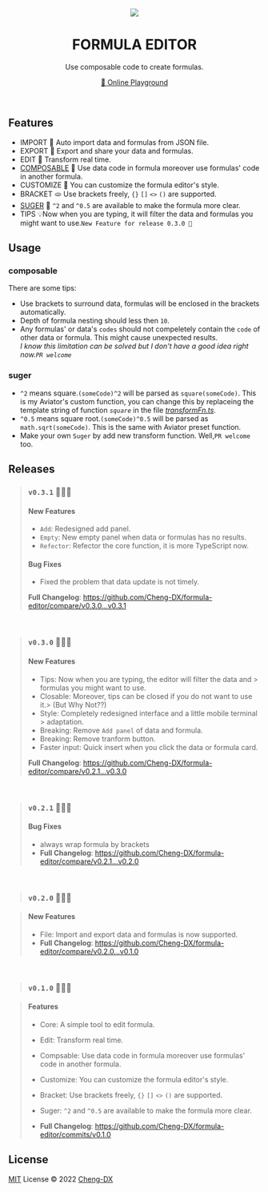 <br>

<p align="center">
<img src="https://img.icons8.com/color/96/000000/back-sorting.png"/>
</p>

<h1 align="center">FORMULA EDITOR</h1>

<p align="center">
Use composable code to create formulas.
</p>

<p align="center"><a href="https://cheng-dx.github.io/formula-editor">🥯 Online Playground</a></p>
<br>

## Features

- IMPORT 🍞 Auto import data and formulas from JSON file.
- EXPORT 🥐 Export and share your data and formulas.
- EDIT 🥨 Transform real time.
- [COMPOSABLE](#composable) 🥯 Use data code in formula moreover use formulas' code in another formula.
- CUSTOMIZE 🥖 You can customize the formula editor's style.
- BRACKET 🫓 Use brackets freely, `{}` `[]` `<>` `()` are supported.
- [SUGER](#suger) 🍬 `^2` and `^0.5` are available to make the formula more clear.
- TIPS 💡Now when you are typing, it will filter the data and formulas you might want to use.`New Feature for release 0.3.0 🙉`

## Usage

### composable

There are some tips:

- Use brackets to surround data, formulas will be enclosed in the brackets automatically.
- Depth of formula nesting should less then `10`.
- Any formulas' or data's `codes` should not compeletely contain the `code` of other data or formula. This might cause unexpected results.
  </br>
  _I know this limitation can be solved but I don't have a good idea right now.`PR welcome`_

### suger

- `^2` means square.`(someCode)^2` will be parsed as `square(someCode)`. This is my Aviator's custom function, you can change this by replaceing the template string of function _`square`_ in the file _[transformFn.ts](./src/core/transformFn.ts)_.
- `^0.5` means square root.`(someCode)^0.5` will be parsed as `math.sqrt(someCode)`. This is the same with Aviator preset function.
- Make your own `Suger` by add new transform function. Well,`PR welcome` too.

## Releases

> ### `v0.3.1` 🐻🐻🐻
>
> #### New Features
>
> - `Add`: Redesigned add panel.
> - `Empty`: New empty panel when data or formulas has no results.
> - `Refector`: Refector the core function, it is more TypeScript now.
>
> #### Bug Fixes
>
> - Fixed the problem that data update is not timely.
>
> **Full Changelog**: https://github.com/Cheng-DX/formula-editor/compare/v0.3.0...v0.3.1

<br>

> ### `v0.3.0` 🙉🙉🙉
>
> #### New Features
>
> - Tips: Now when you are typing, the editor will filter the data and > formulas you might want to use.
> - Closable: Moreover, tips can be closed if you do not want to use it.> (But Why Not??)
> - Style: Completely redesigned interface and a little mobile terminal > adaptation.
> - Breaking: Remove `Add panel` of data and formula.
> - Breaking: Remove tranform button.
> - Faster input: Quick insert when you click the data or formula card.
>
> **Full Changelog**: https://github.com/Cheng-DX/formula-editor/compare/v0.2.1...v0.3.0

<br>

> ### `v0.2.1` 🐳🐳🐳
>
> #### Bug Fixes
>
> - always wrap formula by brackets
> - **Full Changelog**: https://github.com/Cheng-DX/formula-editor/compare/v0.2.1...v0.2.0

<br>

> ### `v0.2.0` 🧩🧩🧩

> #### New Features
>
> - File: Import and export data and formulas is now supported.
> - **Full Changelog**: https://github.com/Cheng-DX/formula-editor/compare/v0.2.0...v0.1.0

<br>

> ### `v0.1.0` 📐📐📐

> #### Features
>
> - Core: A simple tool to edit formula.
> - Edit: Transform real time.
> - Compsable: Use data code in formula moreover use formulas' code in another formula.
> - Customize: You can customize the formula editor's style.
> - Bracket: Use brackets freely, `{}` `[]` `<>` `()` are supported.
> - Suger: `^2` and `^0.5` are available to make the formula more clear.
>
> - **Full Changelog**: https://github.com/Cheng-DX/formula-editor/commits/v0.1.0

## License

[MIT](./LICENSE) License © 2022 [Cheng-DX](https://github.com/Cheng-DX)
